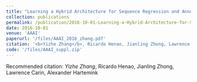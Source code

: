 ```yaml
---
title: "Learning a Hybrid Architecture for Sequence Regression and Annotation."
collection: publications
permalink: /publication/2016-10-01-Learning-a-Hybrid-Architecture-for-Sequence-Regression-and-Annotation
date: 2016-10-01
venue: 'AAAI'
paperurl: '/files/AAAI_2016_zhang.pdf'
citation: '<b>Yizhe Zhang</b>, Ricardo Henao, Jianling Zhong, Lawrence Carin, Alexander Hartemink'
code: '/files/AAAI_suppl.zip'
---
```

Recommended citation: *Yizhe Zhang*, Ricardo Henao, Jianling Zhong, Lawrence Carin, Alexander Hartemink